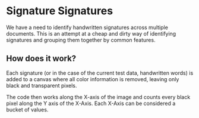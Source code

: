 # Signature Signatures

We have a need to identify handwritten signatures across multiple documents. This is an attempt at a cheap and dirty way of identifying signatures and grouping them together by common features.

## How does it work?

Each signature (or in the case of the current test data, handwritten words) is added to a canvas where all color information is removed, leaving only black and transparent pixels. 

The code then works along the X-axis of the image and counts every black pixel along the Y axis of the X-Axis. Each X-Axis can be considered a bucket of values.


